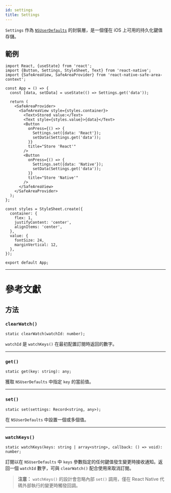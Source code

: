 ```yaml
---
id: settings
title: Settings
---
```


`Settings` 作為 [`NSUserDefaults`](https://developer.apple.com/documentation/foundation/nsuserdefaults) 的封裝層，是一個僅在 iOS 上可用的持久化鍵值存儲。

## 範例

```SnackPlayer name=Settings%20Example&supportedPlatforms=ios
import React, {useState} from 'react';
import {Button, Settings, StyleSheet, Text} from 'react-native';
import {SafeAreaView, SafeAreaProvider} from 'react-native-safe-area-context';

const App = () => {
  const [data, setData] = useState(() => Settings.get('data'));

  return (
    <SafeAreaProvider>
      <SafeAreaView style={styles.container}>
        <Text>Stored value:</Text>
        <Text style={styles.value}>{data}</Text>
        <Button
          onPress={() => {
            Settings.set({data: 'React'});
            setData(Settings.get('data'));
          }}
          title="Store 'React'"
        />
        <Button
          onPress={() => {
            Settings.set({data: 'Native'});
            setData(Settings.get('data'));
          }}
          title="Store 'Native'"
        />
      </SafeAreaView>
    </SafeAreaProvider>
  );
};

const styles = StyleSheet.create({
  container: {
    flex: 1,
    justifyContent: 'center',
    alignItems: 'center',
  },
  value: {
    fontSize: 24,
    marginVertical: 12,
  },
});

export default App;
```

---

# 參考文獻

## 方法

### `clearWatch()`

```tsx
static clearWatch(watchId: number);
```

`watchId` 是 `watchKeys()` 在最初配置訂閱時返回的數字。

---

### `get()`

```tsx
static get(key: string): any;
```

獲取 `NSUserDefaults` 中指定 `key` 的當前值。

---

### `set()`

```tsx
static set(settings: Record<string, any>);
```

在 `NSUserDefaults` 中設置一個或多個值。

---

### `watchKeys()`

```tsx
static watchKeys(keys: string | array<string>, callback: () => void): number;
```

訂閱以在 `NSUserDefaults` 中 `keys` 參數指定的任何鍵值發生變更時接收通知。返回一個 `watchId` 數字，可與 `clearWatch()` 配合使用來取消訂閱。

> **注意：** `watchKeys()` 的設計會忽略內部 `set()` 調用，僅在 React Native 代碼外部執行的變更時觸發回調。
